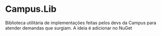 # Campus.Lib
Biblioteca utilitária de implementações feitas pelos devs da Campus para atender demandas que surgiam. A ideia é adicionar no NuGet
